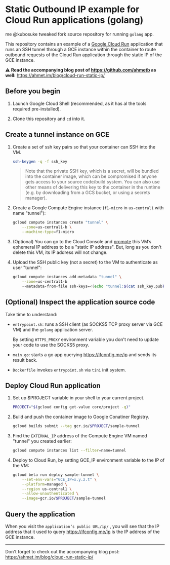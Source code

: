 # Static Outbound IP example for Cloud Run applications (golang)

me @kubosuke tweaked fork source repository for running `golang` app.

This repository contains an example of a [Google Cloud Run][cr] application that
runs an SSH tunnel through a GCE instance within the container to route outbound
requests of the Cloud Run application through the static IP of the GCE instance.

:warning: **Read the accompanying blog post of https://github.com/ahmetb as well:** https://ahmet.im/blog/cloud-run-static-ip/

## Before you begin

1. Launch Google Cloud Shell (recommended, as it has al the tools required
   pre-installed).

1. Clone this repository and `cd` into it.

## Create a tunnel instance on GCE

1. Create a set of ssh key pairs so that your container can SSH into the VM.

    ```sh
    ssh-keygen -q -f ssh_key
    ```

   > Note that the private SSH key, which is a secret, will be bundled into the
   > container image, which can be compromised if anyone gets access to your
   > source code/build system. You can also use other means of delivering this
   > key to the container in the runtime (e.g. by downloading from a GCS
   > bucket, or using a secrets manager).

2. Create a Google Compute Engine instance (`f1-micro` in `us-central1` with
   name "tunnel"):

    ```sh
    gcloud compute instances create "tunnel" \
        --zone=us-central1-b \
        --machine-type=f1-micro
    ```

3. (Optional) You can go to the Cloud Console and
   [promote](https://cloud.google.com/compute/docs/ip-addresses/reserve-static-external-ip-address#promote_ephemeral_ip)
   this VM’s ephemeral IP address to be a "static IP address". But, long as you
   don't delete this VM, its IP address will not change.

4. Upload the SSH public key (not a secret) to the VM to authenticate as user
   "tunnel":

    ```sh
    gcloud compute instances add-metadata "tunnel" \
        --zone=us-central1-b
        --metadata-from-file ssh-keys=<(echo "tunnel:$(cat ssh_key.pub)")
    ```

## (Optional) Inspect the application source code

Take time to understand:

- `entrypoint.sh`: runs a SSH client (as SOCKS5 TCP proxy server via GCE VM) and
  the `golang` application server.

  By setting `HTTPS_PROXY` environment variable you don't need to update your
  code to use the SOCKS5 proxy.

- `main.go`: starts a go app querying https://ifconfig.me/ip and sends its
  result back.

- `Dockerfile` invokes `entrypoint.sh` via `tini` init system.

## Deploy Cloud Run application

1. Set up $PROJECT variable in your shell to your current project.

   ```sh
   PROJECT="$(gcloud config get-value core/project -q)"
   ```

1. Build and push the container image to Google Conatiner Registry.

    ```sh
    gcloud builds submit --tag gcr.io/$PROJECT/sample-tunnel
    ```

1. Find the `EXTERNAL_IP` address of the Compute Engine VM named "tunnel" you
   created earlier:

    ```sh
    gcloud compute instances list --filter=name=tunnel
    ```

1. Deploy to Cloud Run, by setting GCE_IP environment variable to the IP of the
   VM:

    ```sh
    gcloud beta run deploy sample-tunnel \
        --set-env-vars="GCE_IP=x.y.z.t" \
        --platform=managed \
        --region us-central1 \
        --allow-unauthenticated \
        --image=gcr.io/$PROJECT/sample-tunnel
    ```

## Query the application

When you visit the `application’s public URL/ip/` , you will see that the IP address
that it used to query https://ifconfig.me/ip is the IP address of the GCE
instance.

---

Don't forget to check out the accompanying blog post: https://ahmet.im/blog/cloud-run-static-ip/

[cr]: https://cloud.google.com/run
